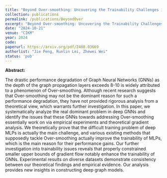 ```yaml
---
title: "Beyond Over-smoothing: Uncovering the Trainability Challenges in Deep Graph Neural Networks"
collection: publications
permalink: /publications/BeyondOver
excerpt: "Beyond Over-smoothing: Uncovering the Trainability Challenges in Deep Graph Neural Networks"
date: "2024-10-21"
venue: "CIKM"
year: 2024
code: 
paperurl: https://arxiv.org/pdf/2408.03669
authorlist: "Jie Peng, Runlin Lei, Zhewei Wei"
status: 'pub'
---
```

**Abstract:**

The drastic performance degradation of Graph Neural Networks (GNNs) as the depth of the graph propagation layers exceeds 8-10 is widely attributed to a phenomenon of Over-smoothing. Although recent research suggests that Over-smoothing may not be the dominant reason for such a performance degradation, they have not provided rigorous analysis from a theoretical view, which warrants further investigation. In this paper, we systematically analyze the real dominant problem in deep GNNs and identify the issues that these GNNs towards addressing Over-smoothing essentially work on via empirical experiments and theoretical gradient analysis. We theoretically prove that the difficult training problem of deep MLPs is actually the main challenge, and various existing methods that supposedly tackle Over-smoothing actually improve the trainability of MLPs, which is the main reason for their performance gains. Our further investigation into trainability issues reveals that properly constrained smaller upper bounds of gradient flow notably enhance the trainability of GNNs. Experimental results on diverse datasets demonstrate consistency between our theoretical findings and empirical evidence. Our analysis provides new insights in constructing deep graph models.